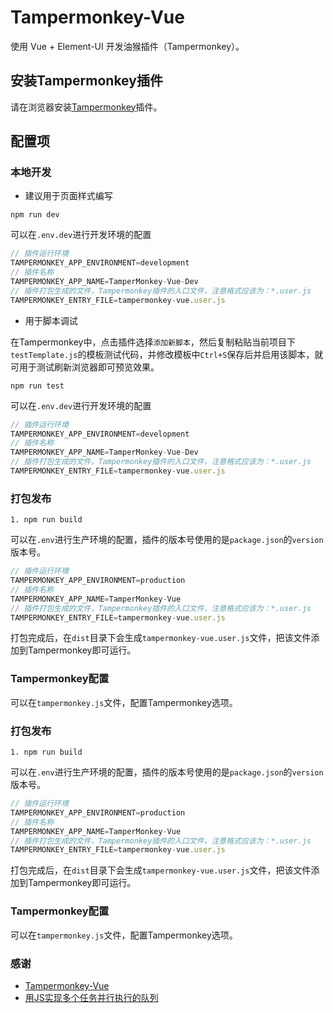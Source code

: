 # Tampermonkey-Vue
使用 Vue + Element-UI 开发油猴插件（Tampermonkey）。

## 安装Tampermonkey插件
请在浏览器安装[Tampermonkey](https://tampermonkey.net/)插件。



## 配置项

### 本地开发
- 建议用于页面样式编写
```
npm run dev
```

可以在`.env.dev`进行开发环境的配置
``` js
// 插件运行环境
TAMPERMONKEY_APP_ENVIRONMENT=development
// 插件名称
TAMPERMONKEY_APP_NAME=TamperMonkey-Vue-Dev
// 插件打包生成的文件，Tampermonkey插件的入口文件，注意格式应该为：*.user.js
TAMPERMONKEY_ENTRY_FILE=tampermonkey-vue.user.js
```

- 用于脚本调试

在Tampermonkey中，点击插件选择`添加新脚本`，然后复制粘贴当前项目下`testTemplate.js`的模板测试代码，并修改模板中`Ctrl+S`保存后并启用该脚本，就可用于测试刷新浏览器即可预览效果。

```
npm run test
```

可以在`.env.dev`进行开发环境的配置
``` js
// 插件运行环境
TAMPERMONKEY_APP_ENVIRONMENT=development
// 插件名称
TAMPERMONKEY_APP_NAME=TamperMonkey-Vue-Dev
// 插件打包生成的文件，Tampermonkey插件的入口文件，注意格式应该为：*.user.js
TAMPERMONKEY_ENTRY_FILE=tampermonkey-vue.user.js

```

### 打包发布
```
1. npm run build
```

可以在`.env`进行生产环境的配置，插件的版本号使用的是`package.json`的`version`版本号。
```js
// 插件运行环境
TAMPERMONKEY_APP_ENVIRONMENT=production
// 插件名称
TAMPERMONKEY_APP_NAME=TamperMonkey-Vue
// 插件打包生成的文件，Tampermonkey插件的入口文件，注意格式应该为：*.user.js
TAMPERMONKEY_ENTRY_FILE=tampermonkey-vue.user.js
```

打包完成后，在`dist`目录下会生成`tampermonkey-vue.user.js`文件，把该文件添加到Tampermonkey即可运行。

### Tampermonkey配置
可以在`tampermonkey.js`文件，配置Tampermonkey选项。


### 打包发布
```
1. npm run build
```

可以在`.env`进行生产环境的配置，插件的版本号使用的是`package.json`的`version`版本号。
```js
// 插件运行环境
TAMPERMONKEY_APP_ENVIRONMENT=production
// 插件名称
TAMPERMONKEY_APP_NAME=TamperMonkey-Vue
// 插件打包生成的文件，Tampermonkey插件的入口文件，注意格式应该为：*.user.js
TAMPERMONKEY_ENTRY_FILE=tampermonkey-vue.user.js
```

打包完成后，在`dist`目录下会生成`tampermonkey-vue.user.js`文件，把该文件添加到Tampermonkey即可运行。

### Tampermonkey配置
可以在`tampermonkey.js`文件，配置Tampermonkey选项。



### 感谢
  - [Tampermonkey-Vue](https://github.com/huangxubo23/tampermonkey-vue)
  - [用JS实现多个任务并行执行的队列](https://juejin.cn/post/6844903961728647181)